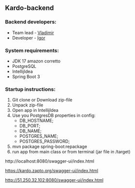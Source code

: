 ## Kardo-backend

### Backend developers:
- Team lead - [Vladimir](https://github.com/Ovarbor)
- Developer - [Igor](https://github.com/TY95MC)

### System requirements:
- JDK 17 amazon corretto
- PostgreSQL 
- IntellijIdea 
- Spring Boot 3

### Startup instructions:
1. Git clone or Download zip-file 
2. Unpack zip-file
3. Open app in IntellijIdea
4. Use you PostgresDB properties in config:
   - DB_HOSTNAME;
   - DB_PORT;
   - DB_NAME;
   - POSTGRES_NAME; 
   - POSTGRES_PASSWORD;
5. mvn package spring-boot:repackage
6. run app from main class or from terminal (jar file in /target)

http://localhost:8080/swagger-ui/index.html

https://kardo.zapto.org/swagger-ui/index.html

http://51.250.32.102:8080/swagger-ui/index.html